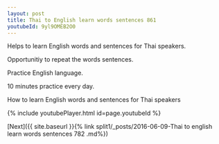 ```yaml
---
layout: post
title: Thai to English learn words sentences 861 
youtubeId: 9yl9OMEB2O0
---
```

 
 
Helps to learn English words and sentences for Thai speakers.

Opportunitiy to repeat the words sentences. 

Practice English language. 
 
10 minutes practice every day. 
 
How to learn English words and sentences for Thai speakers 
 
{% include youtubePlayer.html id=page.youtubeId %}
 
 
[Next]({{ site.baseurl }}{% link  split1/_posts/2016-06-09-Thai to english learn words sentences 782 .md%})
 
